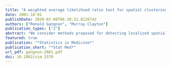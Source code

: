 ```yaml
---
title: "A weighted average likelihood ratio test for spatial clustering of disease"
date: 2001-10-01
publishDate: 2020-02-08T06:30:32.812674Z
authors: ["Ronald Gangnon", "Murray Clayton"]
publication_types: ["2"]
abstract: "We consider methods proposed for detecting localized spatial clustering. We propose a new test statistic, the weighted average likelihood ratio test, as an alternative to the spatial scan (maximum likelihood ratio) test statistic. Two different types of weights are considered. We propose an unbiased cluster selection criterion and evaluate the bias of the tests through simulation. We also examine the power of the tests through simulations and apply the methods to the well-known New York leukaemia data."
featured: true
publication: "*Statistics in Medicine*"
publication_short: "*Stat Med*"
url_pdf: gangnon-2001.pdf
doi: 10.1002/sim.1570
---
```


